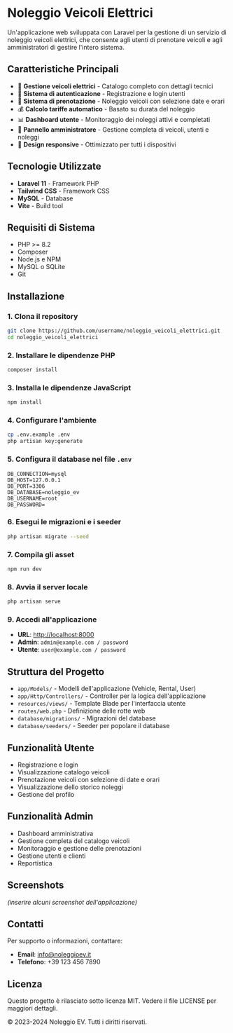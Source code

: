 # Noleggio Veicoli Elettrici

Un'applicazione web sviluppata con Laravel per la gestione di un servizio di noleggio veicoli elettrici, che consente agli utenti di prenotare veicoli e agli amministratori di gestire l'intero sistema.

## Caratteristiche Principali

- 🚗 **Gestione veicoli elettrici** - Catalogo completo con dettagli tecnici
- 👤 **Sistema di autenticazione** - Registrazione e login utenti
- 📅 **Sistema di prenotazione** - Noleggio veicoli con selezione date e orari
- 💰 **Calcolo tariffe automatico** - Basato su durata del noleggio
- 📊 **Dashboard utente** - Monitoraggio dei noleggi attivi e completati
- 👑 **Pannello amministratore** - Gestione completa di veicoli, utenti e noleggi
- 📱 **Design responsive** - Ottimizzato per tutti i dispositivi

## Tecnologie Utilizzate

- **Laravel 11** - Framework PHP
- **Tailwind CSS** - Framework CSS
- **MySQL** - Database
- **Vite** - Build tool

## Requisiti di Sistema

- PHP >= 8.2
- Composer
- Node.js e NPM
- MySQL o SQLite
- Git

## Installazione

### 1. Clona il repository
```sh
git clone https://github.com/username/noleggio_veicoli_elettrici.git
cd noleggio_veicoli_elettrici
```

### 2. Installare le dipendenze PHP
```sh
composer install
```

### 3. Installa le dipendenze JavaScript
```sh
npm install
```

### 4. Configurare l'ambiente
```sh
cp .env.example .env
php artisan key:generate
```

### 5. Configura il database nel file `.env`
```env
DB_CONNECTION=mysql
DB_HOST=127.0.0.1
DB_PORT=3306
DB_DATABASE=noleggio_ev
DB_USERNAME=root
DB_PASSWORD=
```

### 6. Esegui le migrazioni e i seeder
```sh
php artisan migrate --seed
```

### 7. Compila gli asset
```sh
npm run dev
```

### 8. Avvia il server locale
```sh
php artisan serve
```

### 9. Accedi all'applicazione

- **URL**: [http://localhost:8000](http://localhost:8000)
- **Admin**: `admin@example.com / password`
- **Utente**: `user@example.com / password`

## Struttura del Progetto

- `app/Models/` - Modelli dell'applicazione (Vehicle, Rental, User)
- `app/Http/Controllers/` - Controller per la logica dell'applicazione
- `resources/views/` - Template Blade per l'interfaccia utente
- `routes/web.php` - Definizione delle rotte web
- `database/migrations/` - Migrazioni del database
- `database/seeders/` - Seeder per popolare il database

## Funzionalità Utente

- Registrazione e login
- Visualizzazione catalogo veicoli
- Prenotazione veicoli con selezione di date e orari
- Visualizzazione dello storico noleggi
- Gestione del profilo

## Funzionalità Admin

- Dashboard amministrativa
- Gestione completa del catalogo veicoli
- Monitoraggio e gestione delle prenotazioni
- Gestione utenti e clienti
- Reportistica

## Screenshots

_(inserire alcuni screenshot dell'applicazione)_

## Contatti

Per supporto o informazioni, contattare:

- **Email**: info@noleggioev.it
- **Telefono**: +39 123 456 7890

## Licenza

Questo progetto è rilasciato sotto licenza MIT. Vedere il file LICENSE per maggiori dettagli.

© 2023-2024 Noleggio EV. Tutti i diritti riservati.
